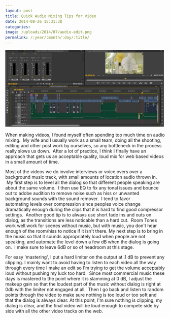 ```yaml
---
layout: post
title: Quick Audio Mixing Tips for Video
date: 2014-08-26 15:31:38
categories: 
image: /uploads/2014/07/audio-edit.png
permalink: /:year/:month/:day/:title/
---
```

<p><a href="/uploads/2014/07/audio-edit.png"><img class="alignnone size-large wp-image-937" src="/uploads/2014/07/audio-edit-1024x496.png" alt="audio edit" width="500" height="242" /></a>&nbsp;</p>
<p>When making videos, I found myself often spending too much time on audio mixing. &nbsp;My wife and I usually work as a small team, doing all the shooting, editing and other post work by ourselves, so any bottleneck in the process really slows us down. &nbsp;After a lot of practice, I think I finally have an approach that gets us an acceptable quality, loud mix for web based videos in a small amount of time.</p>
<!--more-->
<p>Most of the videos we do involve interviews or voice overs over a background music track, with small amounts of location audio thrown in. &nbsp;My first step is to level all the dialog so that different people speaking are about the same volume. &nbsp;I then use EQ to fix any tonal issues and bounce out to adobe audition to remove noise such as hiss or unwanted background sounds with the sound remover. &nbsp;I tend to favor automating&nbsp;levels over compression since peoples voice change dramatically enough during the clips that it is hard to find good compressor settings. &nbsp;Another good tip is to always use short fade ins and outs on dialog, as the transitions are less noticable than a hard cut. &nbsp;Room Tones work well work for scenes without music, but with music, you don't hear enough of the room/hiss to notice if it isn't there. My next step is to bring in the music&nbsp;so that it sounds appropriately loud when people are not speaking, and automate the level down a few dB when the dialog is going on. &nbsp;I make sure to leave 6dB or so of headroom at this stage.</p>
<p>For easy 'mastering', I put a hard limiter on the output at .1 dB to prevent any clipping. I mainly want to avoid having to listen to each video all the way through every time I make an edit so I'm trying to get the volume acceptably loud without pushing my luck too hard. &nbsp;Since most commercial music these days is mastered to the point where it is slamming at 0 dB, I adjust the makeup gain so that the loudest part of the music without dialog is right at 0db with the limiter not engaged at all. &nbsp;Then I go back and listen to random points through the video to make sure nothing is too loud or too soft and that the dialog is always clear. At this point, I'm sure nothing is clipping, my dialog is clear, and the final video will be loud enough to compete side by side with all the other video tracks on the web. &nbsp;</p>